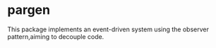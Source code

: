 # pargen
This package implements an event-driven system using the observer pattern,aiming to decouple code.
